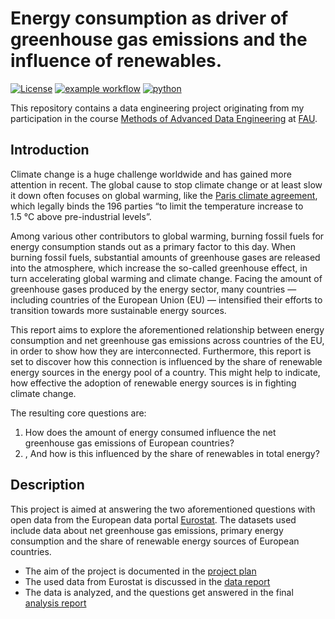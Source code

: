 # Energy consumption as driver of greenhouse gas emissions and the influence of renewables.

[![License](https://img.shields.io/badge/License-CC_BY_4.0-orange)](https://creativecommons.org/licenses/by/4.0/)
[![example workflow](https://github.com/luca-preibsch/FAU_MADE/actions/workflows/tests.yml/badge.svg)](https://github.com/luca-preibsch/FAU_MADE/actions/workflows/tests.yml)
[![python](https://img.shields.io/badge/Python-3.11-3776AB.svg?style=flat&logo=python&logoColor=white)](https://www.python.org)

This repository contains a data engineering project originating from my participation in the course
[Methods of Advanced Data Engineering](https://oss.cs.fau.de/teaching/specific/made/) at [FAU](https://www.fau.de/).


## Introduction
Climate change is a huge challenge worldwide and has gained more attention in recent.
The global cause to stop climate change or at least slow it down often focuses on global warming, like the
[Paris climate agreement](https://unfccc.int/process-and-meetings/the-paris-agreement),
which legally binds the 196 parties “to limit the temperature increase to 1.5 °C above pre-industrial levels”.

Among various other contributors to global warming, burning fossil fuels for energy consumption stands out as
a primary factor to this day.
When burning fossil fuels, substantial amounts of greenhouse gases are released into the atmosphere,
which increase the so-called greenhouse effect, in turn accelerating global warming and climate change.
Facing the amount of greenhouse gases produced by the energy sector, many countries — including countries of
the European Union (EU) — intensified their efforts to transition towards more sustainable energy sources.

This report aims to explore the aforementioned relationship between energy consumption and net greenhouse gas
emissions across countries of the EU, in order to show how they are interconnected.
Furthermore, this report is set to discover how this connection is influenced by the share of renewable energy sources
in the energy pool of a country. This might help to indicate, how effective the adoption of renewable energy sources is
in fighting climate change.

The resulting core questions are:
1. How does the amount of energy consumed influence the net greenhouse gas emissions of European countries?
2. , And how is this influenced by the share of renewables in total energy?

## Description
This project is aimed at answering the two aforementioned questions with open data from the European data portal
[Eurostat](https://ec.europa.eu/eurostat).
The datasets used include data about net greenhouse gas emissions, primary energy consumption and the share of
renewable energy sources of European countries.

- The aim of the project is documented in the [project plan](project/project-plan.md)
- The used data from Eurostat is discussed in the [data report](project/data-report.pdf)
- The data is analyzed, and the questions get answered in the final [analysis report](project/analysis-report.pdf)
